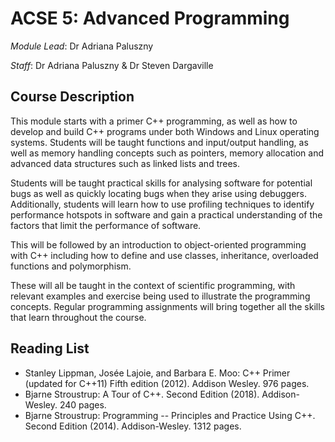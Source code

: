 # ACSE 5: Advanced Programming

_Module Lead_: Dr Adriana Paluszny

_Staff_: Dr Adriana Paluszny & Dr Steven Dargaville

## Course Description

This module starts with a primer C++ programming, as well as how to develop and build C++ programs under both Windows and Linux operating systems. Students will be taught functions and input/output handling, as well as memory handling concepts such as pointers, memory allocation and advanced data structures such as linked lists and trees.

Students will be taught practical skills for analysing software for potential bugs as well as quickly locating bugs when they arise using debuggers. Additionally, students will learn how to use profiling techniques to identify performance hotspots in software and gain a practical understanding of the factors that limit the performance of software.

This will be followed by an introduction to object-oriented programming with C++ including how to define and use classes, inheritance, overloaded functions and polymorphism.

These will all be taught in the context of scientific programming, with relevant examples and exercise being used to illustrate the programming concepts. Regular programming assignments will bring together all the skills that learn throughout the course. 

## Reading List

- Stanley Lippman, Josée Lajoie, and Barbara E. Moo: C++ Primer (updated for C++11) Fifth edition (2012). Addison Wesley. 976 pages.
- Bjarne Stroustrup: A Tour of C++. Second Edition (2018). Addison-Wesley. 240 pages.
- Bjarne Stroustrup: Programming -- Principles and Practice Using C++. Second Edition (2014). Addison-Wesley. 1312 pages. 